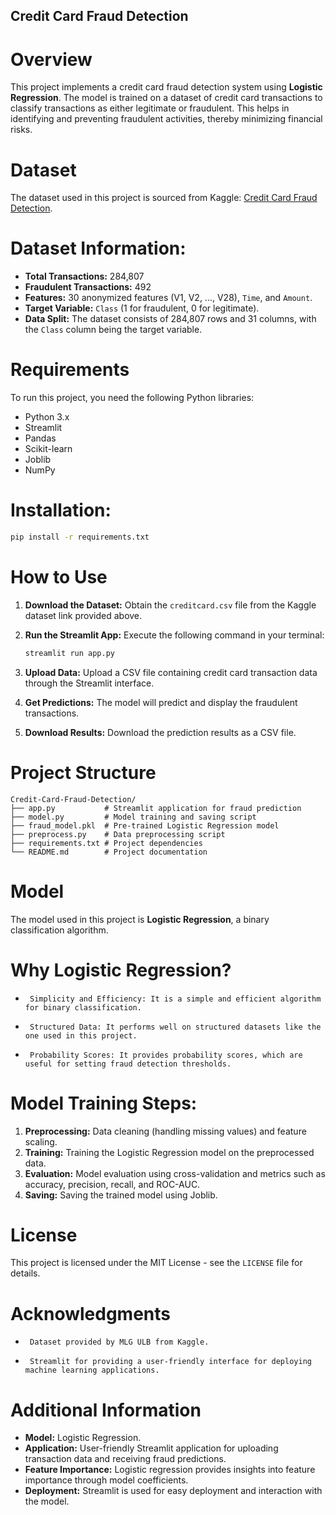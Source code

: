 ## Credit Card Fraud Detection

# Overview

This project implements a credit card fraud detection system using **Logistic Regression**. The model is trained on a dataset of credit card transactions to classify transactions as either legitimate or fraudulent. This helps in identifying and preventing fraudulent activities, thereby minimizing financial risks.

# Dataset

The dataset used in this project is sourced from Kaggle: [Credit Card Fraud Detection](https://www.kaggle.com/datasets/mlg-ulb/creditcardfraud).

# Dataset Information:

-   **Total Transactions:** 284,807
-   **Fraudulent Transactions:** 492
-   **Features:** 30 anonymized features (V1, V2, ..., V28), `Time`, and `Amount`.
-   **Target Variable:** `Class` (1 for fraudulent, 0 for legitimate).
-   **Data Split:** The dataset consists of 284,807 rows and 31 columns, with the `Class` column being the target variable.

# Requirements

To run this project, you need the following Python libraries:

-   Python 3.x
-   Streamlit
-   Pandas
-   Scikit-learn
-   Joblib
-   NumPy

# Installation:

```bash
pip install -r requirements.txt
```

# How to Use

1.  **Download the Dataset:** Obtain the `creditcard.csv` file from the Kaggle dataset link provided above.
2.  **Run the Streamlit App:** Execute the following command in your terminal:

    ```bash
    streamlit run app.py
    ```

3.  **Upload Data:** Upload a CSV file containing credit card transaction data through the Streamlit interface.
4.  **Get Predictions:** The model will predict and display the fraudulent transactions.
5.  **Download Results:** Download the prediction results as a CSV file.

# Project Structure

```
Credit-Card-Fraud-Detection/
├── app.py           # Streamlit application for fraud prediction
├── model.py         # Model training and saving script
├── fraud_model.pkl  # Pre-trained Logistic Regression model
├── preprocess.py    # Data preprocessing script
├── requirements.txt # Project dependencies
└── README.md        # Project documentation
```

# Model

The model used in this project is **Logistic Regression**, a binary classification algorithm.

# Why Logistic Regression?

-      Simplicity and Efficiency: It is a simple and efficient algorithm for binary classification.
-      Structured Data: It performs well on structured datasets like the one used in this project.
-      Probability Scores: It provides probability scores, which are useful for setting fraud detection thresholds.

# Model Training Steps:

1.  **Preprocessing:** Data cleaning (handling missing values) and feature scaling.
2.  **Training:** Training the Logistic Regression model on the preprocessed data.
3.  **Evaluation:** Model evaluation using cross-validation and metrics such as accuracy, precision, recall, and ROC-AUC.
4.  **Saving:** Saving the trained model using Joblib.

# License

This project is licensed under the MIT License - see the `LICENSE` file for details.

# Acknowledgments

-      Dataset provided by MLG ULB from Kaggle.
-      Streamlit for providing a user-friendly interface for deploying machine learning applications.

# Additional Information

-   **Model:** Logistic Regression.
-   **Application:** User-friendly Streamlit application for uploading transaction data and receiving fraud predictions.
-   **Feature Importance:** Logistic regression provides insights into feature importance through model coefficients.
-   **Deployment:** Streamlit is used for easy deployment and interaction with the model.
```
